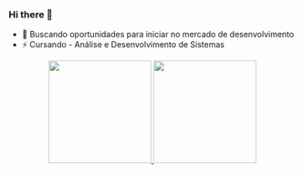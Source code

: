 ### Hi there 👋

- 💬 Buscando oportunidades para iniciar no mercado de desenvolvimento 
- ⚡ Cursando - Análise e Desenvolvimento de Sistemas
<div align="center">
  <a href="https://github.com/FelipeJorge">
  <img height="180em" src="https://github-readme-stats.vercel.app/api?username=FelipeJorge&show_icons=true&theme=dark&include_all_commits=true&count_private=true"/>
  <img height="180em" src="https://github-readme-stats.vercel.app/api/top-langs/?username=FelipeJorge&layout=compact&langs_count=7&theme=dark"/>
</div>
